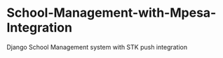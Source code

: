 # School-Management-with-Mpesa-Integration
Django School Management system with STK  push integration
